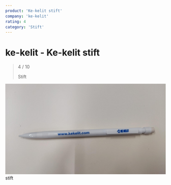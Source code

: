 ```yaml
---
product: 'Ke-kelit stift'
company: 'ke-kelit'
rating: 4
category: 'Stift'
---
```


# ke-kelit - Ke-kelit stift
>
> 4 / 10
>
> Stift

![Ke-kelit stift](assets\ke-kelit-ke-kelit-stift-6f77b27e-45ed-4fb2-b311-f63ef4cb8f01.jpg)
stift
